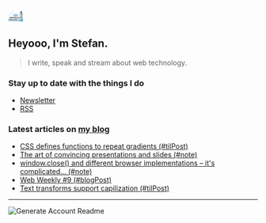 <img alt width="30" height="30" src="https://raw.githubusercontent.com/stefanjudis/stefanjudis/main/screenshot.png">

## Heyooo, I'm Stefan.

> I write, speak and stream about web technology.

### Stay up to date with the things I do

- [Newsletter](https://www.stefanjudis.com/newsletter/)
- [RSS](https://www.stefanjudis.com/feeds/)

### Latest articles on [my blog](https://www.stefanjudis.com)

<!-- BLOG-POST-LIST:START -->
- [CSS defines functions to repeat gradients (#tilPost)](https://www.stefanjudis.com/today-i-learned/css-defines-functions-to-repeat-gradients/)
- [The art of convincing presentations and slides (#note)](https://www.stefanjudis.com/notes/the-art-of-convincing-presentations-and-slides/)
- [window.close() and different browser implementations – it's complicated... (#note)](https://www.stefanjudis.com/notes/window-close-and-different-browser-implementations-its-complicated/)
- [Web Weekly #9 (#blogPost)](https://www.stefanjudis.com/blog/web-weekly-9/)
- [Text transforms support capilization (#tilPost)](https://www.stefanjudis.com/today-i-learned/text-transforms-support-capilization/)
<!-- BLOG-POST-LIST:END -->

---

![Generate Account Readme](https://github.com/stefanjudis/stefanjudis/workflows/Generate%20Account%20Readme/badge.svg)
